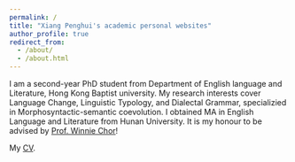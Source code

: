 ```yaml
---
permalink: /
title: "Xiang Penghui's academic personal websites"
author_profile: true
redirect_from: 
  - /about/
  - /about.html
---
```


I am a second-year PhD student from Department of English language and Literature, Hong Kong Baptist university. My research interests cover Language Change, Linguistic Typology, and Dialectal Grammar, specializied in Morphosyntactic-semantic coevolution. I obtained MA in English Language and Literature from Hunan University. It is my honour to be advised by [Prof. Winnie Chor](https://scholars.hkbu.edu.hk/en/persons/WOWCHOR)!

My [CV](../assets/CV.pdf).
